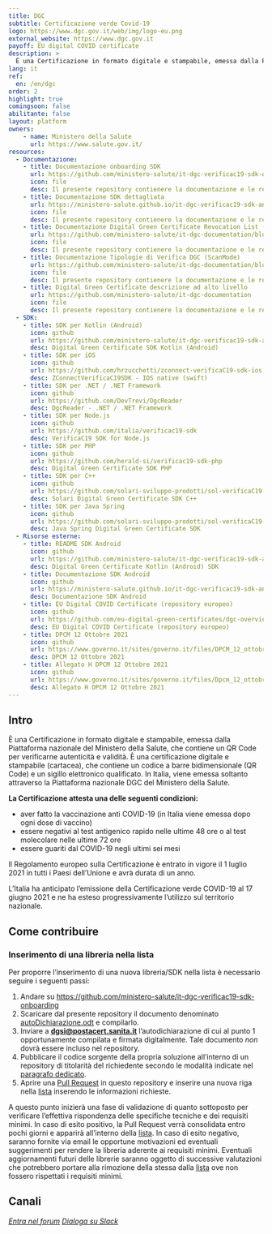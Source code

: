 ```yaml
---
title: DGC
subtitle: Certificazione verde Covid-19
logo: https://www.dgc.gov.it/web/img/logo-eu.png
external_website: https://www.dgc.gov.it
payoff: EU digital COVID certificate
description: >
  È una Certificazione in formato digitale e stampabile, emessa dalla Piattaforma nazionale del Ministero della Salute, che contiene un QR Code per verificarne autenticità e validità
lang: it
ref:
  en: /en/dgc
order: 2
highlight: true
comingsoon: false
abilitante: false
layout: platform
owners:
    - name: Ministero della Salute
      url: https://www.salute.gov.it/
resources:
  - Documentazione:
    - title: Documentazione onboarding SDK
      url: https://github.com/ministero-salute/it-dgc-verificac19-sdk-onboarding
      icon: file
      desc: Il presente repository contienere la documentazione e le regole per fare onboarding di eventuali SDK.
    - title: Documentazione SDK dettagliata
      url: https://ministero-salute.github.io/it-dgc-verificac19-sdk-android/documentation/
      icon: file
      desc: Il presente repository contienere la documentazione e le regole per fare onboarding di eventuali SDK.
    - title: Documentazione Digital Green Certificate Revocation List (DRL)
      url: https://github.com/ministero-salute/it-dgc-documentation/blob/master/DRL.md
      icon: file
      desc: Il presente repository contienere la documentazione e le regole per fare onboarding di eventuali SDK.
    - title: Documentazione Tipologie di Verifica DGC (ScanMode)
      url: https://github.com/ministero-salute/it-dgc-documentation/blob/master/SCANMODE.md
      icon: file
      desc: Il presente repository contienere la documentazione e le regole per fare onboarding di eventuali SDK.
    - title: Digital Green Certificate descrizione ad alto livello
      url: https://github.com/ministero-salute/it-dgc-documentation
      icon: file
      desc: Il presente repository contienere la documentazione e le regole per fare onboarding di eventuali SDK.
  - SDK:
    - title: SDK per Kotlin (Android)
      icon: github
      url: https://github.com/ministero-salute/it-dgc-verificac19-sdk-android
      desc: Digital Green Certificate SDK Kotlin (Android)
    - title: SDK per iOS
      icon: github
      url: https://github.com/hrzucchetti/zconnect-verificaC19-sdk-ios
      desc: ZConnectVerificaC19SDK - IOS native (swift)
    - title: SDK per .NET / .NET Framework
      icon: github
      url: https://github.com/DevTrevi/DgcReader
      desc: DgcReader - .NET / .NET Framework
    - title: SDK per Node.js
      icon: github
      url: https://github.com/italia/verificac19-sdk
      desc: VerificaC19 SDK for Node.js
    - title: SDK per PHP
      icon: github
      url: https://github.com/herald-si/verificac19-sdk-php
      desc: Digital Green Certificate SDK PHP
    - title: SDK per C++
      icon: github
      url: https://github.com/solari-sviluppo-prodotti/sol-verificaC19-sdk-cpp-linux
      desc: Solari Digital Green Certificate SDK C++
    - title: SDK per Java Spring
      icon: github
      url: https://github.com/solari-sviluppo-prodotti/sol-verificaC19-sdk-cpp-linux
      desc: Java Spring Digital Green Certificate SDK
  - Risorse esterne:
    - title: README SDK Android
      icon: github
      url: https://github.com/ministero-salute/it-dgc-verificac19-sdk-android/blob/develop/README.md
      desc: Digital Green Certificate Kotlin (Android) SDK
    - title: Documentazione SDK Android
      icon: github
      url: https://ministero-salute.github.io/it-dgc-verificac19-sdk-android/documentation/
      desc: Documentazione SDK Android
    - title: EU Digital COVID Certificate (repository europeo)
      icon: github
      url: https://github.com/eu-digital-green-certificates/dgc-overview
      desc: EU Digital COVID Certificate (repository europeo)
    - title: DPCM 12 Ottobre 2021
      icon: github
      url: https://www.governo.it/sites/governo.it/files/DPCM_12_ottobre.pdf
      desc: DPCM 12 Ottobre 2021
    - title: Allegato H DPCM 12 Ottobre 2021
      icon: github
      url: https://www.governo.it/sites/governo.it/files/Dpcm_12_ottobre_ALLEGATO_H.pdf
      desc: Allegato H DPCM 12 Ottobre 2021
---
```


## Intro

È una Certificazione in formato digitale e stampabile, emessa dalla Piattaforma nazionale del Ministero della Salute, che contiene un QR Code per verificarne autenticità e validità.
È una certificazione digitale e stampabile (cartacea), che contiene un codice a barre bidimensionale (QR Code) e un sigillo elettronico qualificato. In Italia, viene emessa soltanto attraverso la Piattaforma nazionale DGC del Ministero della Salute.

**La Certificazione attesta una delle seguenti condizioni:**

- aver fatto la vaccinazione anti COVID-19 (in Italia viene emessa dopo ogni dose di vaccino)
- essere negativi al test antigenico rapido nelle ultime 48 ore o al test molecolare nelle ultime 72 ore
- essere guariti dal COVID-19 negli ultimi sei mesi

Il Regolamento europeo sulla  Certificazione è entrato in vigore il 1 luglio 2021 in tutti i Paesi dell’Unione e avrà durata di un anno.

L’Italia ha anticipato l’emissione della Certificazione verde COVID-19 al 17 giugno 2021 e ne ha esteso progressivamente l’utilizzo sul territorio nazionale.


## Come contribuire

### Inserimento di una libreria nella lista 

Per proporre l’inserimento di una nuova libreria/SDK nella lista è necessario seguire i seguenti passi:

1. Andare su https://github.com/ministero-salute/it-dgc-verificac19-sdk-onboarding
2. Scaricare dal presente repository il documento denominato [autoDichiarazione.odt](autoDichiarazione.odt) e compilarlo.
3. Inviare a **dgsi@postacert.sanita.it** l’autodichiarazione di cui al punto 1 opportunamente compilata e firmata digitalmente. Tale documento *non* dovrà essere incluso nel repository.
4. Pubblicare il codice sorgente della propria soluzione all’interno di un repository di titolarità del richiedente secondo le modalità indicate nel [paragrafo dedicato](#requisiti-minimi).
5. Aprire una [Pull Request](https://github.com/ministero-salute/it-dgc-verificac19-sdk-onboarding/pulls) in questo repository e inserire una nuova riga nella [lista](#lista-librerie) inserendo le informazioni richieste. 

A questo punto inizierà una fase di validazione di quanto sottoposto per verificare l’effettiva rispondenza delle specifiche tecniche e dei requisiti minimi. 
In caso di esito positivo, la Pull Request verrà consolidata entro pochi giorni e apparirà all’interno della [lista](#lista-librerie).
In caso di esito negativo, saranno fornite via email le opportune motivazioni ed eventuali suggerimenti per rendere la libreria aderente ai requisiti minimi.
Eventuali aggiornamenti futuri delle librerie saranno oggetto di successive valutazioni che potrebbero portare alla rimozione della stessa dalla [lista](#lista-librerie) ove non fossero rispettati i requisiti minimi.

## Canali

<a class="btn btn-primary" href="https://forum.italia.it" target="_blank"><i class="it-horn" /> Entra nel forum</a>
<a class="btn btn-primary" href="https://slack.developers.italia.it" target="_blank"><i class="it-comment" /> Dialoga su Slack</a>
